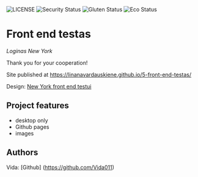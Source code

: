 ![LICENSE](https://img.shields.io/badge/license-MIT-blue.svg?style=flat-square)
![Security Status](https://img.shields.io/security-headers?label=Security&url=https%3A%2F%2Fgithub.com&style=flat-square)
![Gluten Status](https://img.shields.io/badge/Gluten-Free-green.svg)
![Eco Status](https://img.shields.io/badge/ECO-Friendly-green.svg)

# Front end testas

_Loginas New York_

Thank you for your cooperation!

Site published at https://linanavardauskiene.github.io/5-front-end-testas/

Design: [New York front end testui](https://cdn.discordapp.com/attachments/850245533838868480/850246623883034644/login_screen.png)

## Project features

- desktop only
- Github pages
- images

## Authors

Vida: [Github] (https://github.com/Vida011)